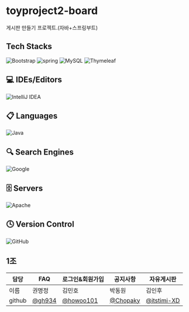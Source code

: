 # toyproject2-board
게시판 만들기 프로젝트.(자바+스프링부트)


## Tech Stacks
![Bootstrap](https://img.shields.io/badge/Bootstrap-563D7C?style=for-the-badge&logo=bootstrap&logoColor=white)
![spring](https://img.shields.io/badge/Spring-6DB33F?style=for-the-badge&logo=spring&logoColor=white)
![MySQL](https://img.shields.io/badge/mysql-%2300f.svg?style=for-the-badge&logo=mysql&logoColor=white)
![Thymeleaf](https://img.shields.io/badge/Thymeleaf-%23005C0F.svg?style=for-the-badge&logo=Thymeleaf&logoColor=white)

## 💻 IDEs/Editors
![IntelliJ IDEA](https://img.shields.io/badge/IntelliJIDEA-000000.svg?style=for-the-badge&logo=intellij-idea&logoColor=white)

## 📋 Languages
![Java](https://img.shields.io/badge/java-%23ED8B00.svg?style=for-the-badge&logo=java&logoColor=white)

## 🔍 Search Engines
![Google](https://img.shields.io/badge/google-4285F4?style=for-the-badge&logo=google&logoColor=white)
  
## 🗄️ Servers
![Apache](https://img.shields.io/badge/apache-%23D42029.svg?style=for-the-badge&logo=apache&logoColor=white)

## 🕓 Version Control
![GitHub](https://img.shields.io/badge/github-%23121011.svg?style=for-the-badge&logo=github&logoColor=white)

## 1조
| 담당 | FAQ | 로그인&회원가입 | 공지사항 | 자유게시판|
| --- | --- | ----------- | ------ | ------ |
| 이름 | 권명정 |김민호 |박동원| 김인후 |
|github| [@gh934](https://github.com/gh934)|[@howoo101](https://github.com/howoo101)|[@Chopaky](https://github.com/Chopaky)|[@itstimi-XD](https://github.com/itstimi-XD)|

